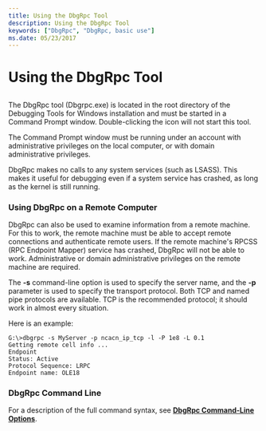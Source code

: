 ```yaml
---
title: Using the DbgRpc Tool
description: Using the DbgRpc Tool
keywords: ["DbgRpc", "DbgRpc, basic use"]
ms.date: 05/23/2017
---
```


# Using the DbgRpc Tool


## <span id="ddk_using_the_dbgrpc_tool_dbg"></span><span id="DDK_USING_THE_DBGRPC_TOOL_DBG"></span>


The DbgRpc tool (Dbgrpc.exe) is located in the root directory of the Debugging Tools for Windows installation and must be started in a Command Prompt window. Double-clicking the icon will not start this tool.

The Command Prompt window must be running under an account with administrative privileges on the local computer, or with domain administrative privileges.

DbgRpc makes no calls to any system services (such as LSASS). This makes it useful for debugging even if a system service has crashed, as long as the kernel is still running.

### <span id="using_dbgrpc_on_a_remote_computer"></span><span id="USING_DBGRPC_ON_A_REMOTE_COMPUTER"></span>Using DbgRpc on a Remote Computer

DbgRpc can also be used to examine information from a remote machine. For this to work, the remote machine must be able to accept remote connections and authenticate remote users. If the remote machine's RPCSS (RPC Endpoint Mapper) service has crashed, DbgRpc will not be able to work. Administrative or domain administrative privileges on the remote machine are required.

The **-s** command-line option is used to specify the server name, and the **-p** parameter is used to specify the transport protocol. Both TCP and named pipe protocols are available. TCP is the recommended protocol; it should work in almost every situation.

Here is an example:

```console
G:\>dbgrpc -s MyServer -p ncacn_ip_tcp -l -P 1e8 -L 0.1
Getting remote cell info ...
Endpoint
Status: Active
Protocol Sequence: LRPC
Endpoint name: OLE18
```

### <span id="dbgrpc_command_line"></span><span id="DBGRPC_COMMAND_LINE"></span>DbgRpc Command Line

For a description of the full command syntax, see [**DbgRpc Command-Line Options**](dbgrpc-command-line-options.md).

 

 





